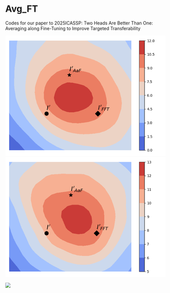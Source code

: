 # Avg_FT
Codes for our paper to 2025ICASSP: Two Heads Are Better Than One: Averaging along Fine-Tuning to Improve Targeted Transferability
 
![image](results/loss_surface/919_01.png)  
![image](results/loss_surface/919_02.png) 

<img src="(results/loss_surface/919_01.png" width="100">


